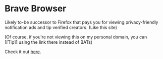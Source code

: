 # Brave Browser

Likely to-be successor to Firefox that pays you for viewing privacy-friendly notification ads and tip verified creators. (Like this site)

(Of course, if you're not viewing this on my personal domain, you can [[Tip]] using the link there instead of BATs)

Check it out [here](https://brave.com/).